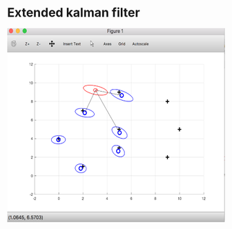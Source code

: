 # Extended kalman filter



<p align="center">
  <img src="plots/Screen%20Shot%202018-04-23%20at%2020.04.15.png" width=676 height=450>
</p>
